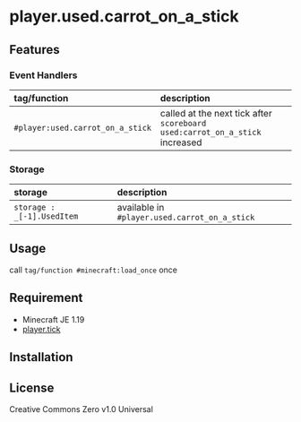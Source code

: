 player.used.carrot_on_a_stick
==

## Features

### Event Handlers

|tag/function|description|
|:--|:--|
|`#player:used.carrot_on_a_stick`|called at the next tick after `scoreboard used:carrot_on_a_stick` increased|

### Storage

|storage|description|
|:--|:--|
|`storage : _[-1].UsedItem`|available in `#player.used.carrot_on_a_stick`|

## Usage

call `tag/function #minecraft:load_once` once

## Requirement

- Minecraft JE 1.19
- [player.tick](https://github.com/a-happin/player-datapacks/tree/master/01.player.tick)

## Installation

## License
Creative Commons Zero v1.0 Universal

